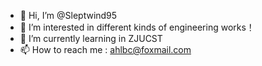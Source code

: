 - 👋 Hi, I’m @Sleptwind95
- 👀 I’m interested in different kinds of engineering works！
- 🌱 I’m currently learning in ZJUCST
- 📫 How to reach me : ahlbc@foxmail.com

<!---
Sleptwind95/Sleptwind95 is a ✨ special ✨ repository because its `README.md` (this file) appears on your GitHub profile.
You can click the Preview link to take a look at your changes.
--->
